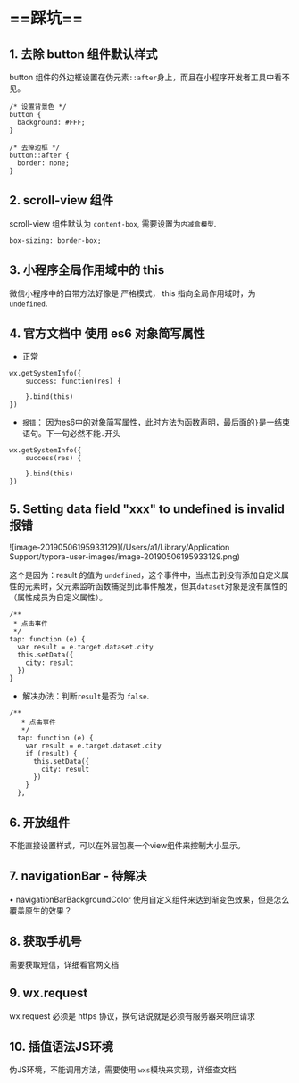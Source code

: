 # ==踩坑==

## 1. 去除 button 组件默认样式

button 组件的外边框设置在伪元素`::after`身上，而且在小程序开发者工具中看不见。

```
/* 设置背景色 */
button {
  background: #FFF;
}

/* 去掉边框 */
button::after {
  border: none;
}
```

## 2. scroll-view 组件

scroll-view 组件默认为 `content-box`, 需要设置为`内减盒模型`.

```
box-sizing: border-box;
```

## 3. 小程序全局作用域中的 this

微信小程序中的自带方法好像是 严格模式， this 指向全局作用域时，为`undefined`.

## 4. 官方文档中 使用 es6 对象简写属性

- 正常

```
wx.getSystemInfo({
	success: function(res) {
	
	}.bind(this)
})
```

- `报错`： 因为es6中的对象简写属性，此时方法为函数声明，最后面的`}`是一结束语句。下一句必然不能`.`开头

```
wx.getSystemInfo({
	success(res) {
	
	}.bind(this)
})
```

## 5. Setting data field "xxx" to undefined is invalid 报错

![image-20190506195933129](/Users/a1/Library/Application Support/typora-user-images/image-20190506195933129.png)

这个是因为：result 的值为 `undefined`，这个事件中，当点击到没有添加自定义属性的元素时，父元素监听函数捕捉到此事件触发，但其`dataset`对象是没有属性的（属性成员为自定义属性）。

```
/**
 * 点击事件
 */
tap: function (e) {
  var result = e.target.dataset.city
  this.setData({
    city: result
  })
}
```

- 解决办法：判断`result`是否为 `false`.

```
/**
   * 点击事件
   */
  tap: function (e) {
    var result = e.target.dataset.city
    if (result) {
      this.setData({
      	city: result
      })
    }
  },
```

## 6. 开放组件

不能直接设置样式，可以在外层包裹一个view组件来控制大小显示。

## 7. navigationBar - 待解决

• navigationBarBackgroundColor 使用自定义组件来达到渐变色效果，但是怎么覆盖原生的效果？

## 8. 获取手机号

需要获取短信，详细看官网文档

## 9. wx.request

wx.request 必须是 https 协议，换句话说就是必须有服务器来响应请求

## 10. 插值语法JS环境

伪JS环境，不能调用方法，需要使用 `wxs`模块来实现，详细查文档